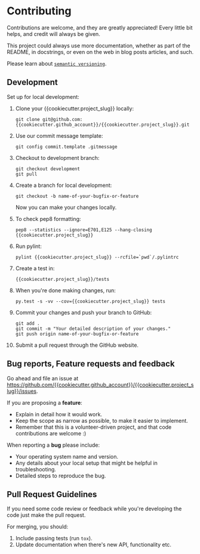 # Contributing

Contributions are welcome, and they are greatly appreciated! Every
little bit helps, and credit will always be given.

This project could always use more documentation, whether as part of the
README, in docstrings, or even on the web in blog posts articles, and such.

Please learn about [`semantic versioning`][semver].

## Development

Set up for local development:

1. Clone your {{cookiecutter.project_slug}} locally:

    ```
    git clone git@github.com:{{cookiecutter.github_account}}/{{cookiecutter.project_slug}}.git
    ```

2. Use our commit message template:

    ```
    git config commit.template .gitmessage
    ```

3. Checkout to development branch:

    ```
    git checkout development
    git pull
    ```

4. Create a branch for local development:

    ```
    git checkout -b name-of-your-bugfix-or-feature
    ```

    Now you can make your changes locally.

5. To check pep8 formatting:

    ```
    pep8 --statistics --ignore=E701,E125 --hang-closing {{cookiecutter.project_slug}}
    ```

6. Run pylint:

    ```
    pylint {{cookiecutter.project_slug}} --rcfile=`pwd`/.pylintrc
    ```

7. Create a test in:

    ```
    {{cookiecutter.project_slug}}/tests
    ```

8. When you're done making changes, run:

    ```
    py.test -s -vv --cov={{cookiecutter.project_slug}} tests
    ```

9. Commit your changes and push your branch to GitHub:

    ```
    git add .
    git commit -m "Your detailed description of your changes."
    git push origin name-of-your-bugfix-or-feature
    ```

9. Submit a pull request through the GitHub website.

## Bug reports, Feature requests and feedback

Go ahead and file an issue at https://github.com/{{cookiecutter.github_account}}/{{cookiecutter.project_slug}}/issues.

If you are proposing a **feature**:

* Explain in detail how it would work.
* Keep the scope as narrow as possible, to make it easier to implement.
* Remember that this is a volunteer-driven project, and that code contributions are welcome :)

When reporting a **bug** please include:

* Your operating system name and version.
* Any details about your local setup that might be helpful in troubleshooting.
* Detailed steps to reproduce the bug.

## Pull Request Guidelines

If you need some code review or feedback while you're developing the code just make the pull request.

For merging, you should:

1. Include passing tests (run `tox`).
2. Update documentation when there's new API, functionality etc.

<!-- References -->

[semver]: http://semver.org/
